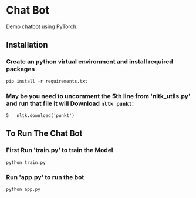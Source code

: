 # Chat Bot
Demo chatbot using PyTorch. 

## Installation

### Create an python virtual environment and install required packages
```console
pip install -r requirements.txt
```
### May be you need to uncomment the 5th line from 'nltk_utils.py' and run that file it will Download `nltk punkt`:
 ```console
5   nltk.download('punkt')
```

## To Run The Chat Bot

### First Run 'train.py' to train the Model 
```console
python train.py
```
### Run 'app.py' to run the bot
```console
python app.py
```
